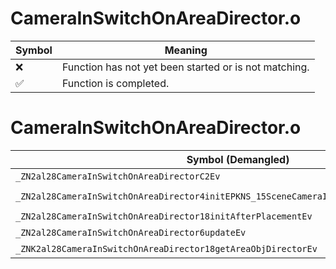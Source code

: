 # CameraInSwitchOnAreaDirector.o
| Symbol | Meaning 
| ------------- | ------------- 
| :x: | Function has not yet been started or is not matching. 
| :white_check_mark: | Function is completed. 


# CameraInSwitchOnAreaDirector.o
| Symbol (Demangled) | Symbol (Mangled) | Decompiled? |
| ------------- |  ------------- | ------------- |
| `_ZN2al28CameraInSwitchOnAreaDirectorC2Ev` | `al::CameraInSwitchOnAreaDirector::CameraInSwitchOnAreaDirector(void)` | :white_check_mark: |
| `_ZN2al28CameraInSwitchOnAreaDirector4initEPKNS_15SceneCameraInfoEPNS_15AreaObjDirectorE` | `al::CameraInSwitchOnAreaDirector::init(al::SceneCameraInfo const*,al::AreaObjDirector *)` | :white_check_mark: |
| `_ZN2al28CameraInSwitchOnAreaDirector18initAfterPlacementEv` | `al::CameraInSwitchOnAreaDirector::initAfterPlacement(void)` | :white_check_mark: |
| `_ZN2al28CameraInSwitchOnAreaDirector6updateEv` | `al::CameraInSwitchOnAreaDirector::update(void)` | :white_check_mark: |
| `_ZNK2al28CameraInSwitchOnAreaDirector18getAreaObjDirectorEv` | `al::CameraInSwitchOnAreaDirector::getAreaObjDirector(void)const` | :white_check_mark: |
